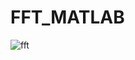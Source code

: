 # FFT_MATLAB

![fft](https://user-images.githubusercontent.com/7072483/203627471-3e5b5902-34fb-4a72-b50c-41a45af54d37.png)

